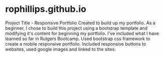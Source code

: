 # rophillips.github.io

Project Title - Responsive Portfolio
Created to build up my portfolio. As a beginner, I chose to build this project using a bootstrap template and modifying it's content for beginning my portfolio.
I've included what I have learned so far in Rutgers Bootcamp.
Used bootstrap css framework to create a mobile responsive portfolio.
Included responsive buttons to websites, used google images and linked to the sites.

